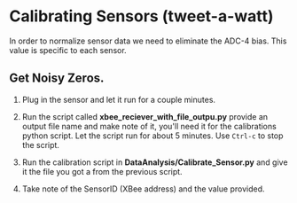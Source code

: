 # Calibrating Sensors (tweet-a-watt)

In order to normalize sensor data we need to eliminate the ADC-4 bias. This value is specific to each sensor.

## Get Noisy Zeros.
1. Plug in the sensor and let it run for a couple minutes.

2. Run the script called __xbee_reciever_with_file_outpu.py__ provide an output file name and make note of it, you'll need it for the calibrations python script. Let the script run for about 5 minutes. Use ``` Ctrl-c ``` to stop the script.

3. Run the calibration script in __DataAnalysis/Calibrate_Sensor.py__ and give it the file you got a from the previous script.

4. Take note of the SensorID (XBee address) and the value provided.
